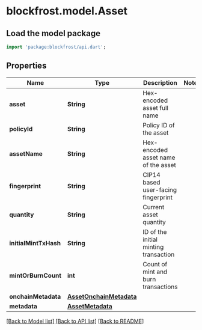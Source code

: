 # blockfrost.model.Asset

## Load the model package
```dart
import 'package:blockfrost/api.dart';
```

## Properties
Name | Type | Description | Notes
------------ | ------------- | ------------- | -------------
**asset** | **String** | Hex-encoded asset full name | 
**policyId** | **String** | Policy ID of the asset | 
**assetName** | **String** | Hex-encoded asset name of the asset | 
**fingerprint** | **String** | CIP14 based user-facing fingerprint | 
**quantity** | **String** | Current asset quantity | 
**initialMintTxHash** | **String** | ID of the initial minting transaction | 
**mintOrBurnCount** | **int** | Count of mint and burn transactions | 
**onchainMetadata** | [**AssetOnchainMetadata**](AssetOnchainMetadata.md) |  | 
**metadata** | [**AssetMetadata**](AssetMetadata.md) |  | 

[[Back to Model list]](../README.md#documentation-for-models) [[Back to API list]](../README.md#documentation-for-api-endpoints) [[Back to README]](../README.md)


